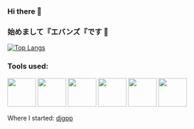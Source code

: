 ### Hi there 👋
### 始めまして『エバンズ『です 👋

[![Top Langs](https://github-readme-stats.vercel.app/api/top-langs/?username=wtfsystems&layout=compact&theme=outrun)](https://github.com/anuraghazra/github-readme-stats)

### Tools used:

<p float="left">
<a href="https://archlinux.org/"><img src="https://github.com/wtfsystems/wtfsystems/blob/main/images/arch.png" height="64"/></a>
<a href="https://gcc.gnu.org/"><img src="https://raw.githubusercontent.com/wtfsystems/wtfsystems/main/images/gcc-logo.png" height="64"/></a>
<a href="https://www.mozilla.org"><img src="https://github.com/wtfsystems/wtfsystems/blob/main/images/firefox.png" height="64"/></a>
<a href="https://code.visualstudio.com"><img src="https://github.com/wtfsystems/wtfsystems/blob/main/images/code.png" height="64"/></a>
<a href="https://hyper.is"><img src="https://github.com/wtfsystems/wtfsystems/blob/main/images/hyper.png" height="64"/></a>
<a href="https://simplenote.com"><img src="https://github.com/wtfsystems/wtfsystems/blob/main/images/simplenote.png" height="64"/></a>
</p>

Where I started: <a href="https://www.delorie.com/djgpp/">djgpp</a>
